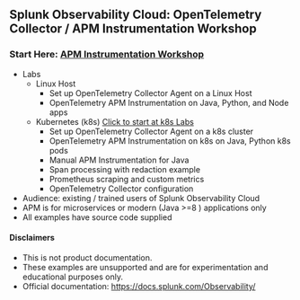 ## Splunk Observability Cloud: OpenTelemetry Collector / APM Instrumentation Workshop

### Start Here: [APM Instrumentation Workshop](./apm)  

- Labs  
    - Linux Host
        - Set up OpenTelemetry Collector Agent on a Linux Host
        - OpenTelemetry APM Instrumentation on Java, Python, and Node apps
    - Kubernetes (k8s) [Click to start at k8s Labs](./apm/k8s)
        - Set up OpenTelemetry Collector Agent on a k8s cluster
        - OpenTelemetry APM Instrumentation on k8s on Java, Python k8s pods
        - Manual APM Instrumentation for Java
        - Span processing with redaction example
        - Prometheus scraping and custom metrics
        - OpenTelemetry Collector configuration
- Audience: existing / trained users of Splunk Observability Cloud  
- APM is for microservices or modern (Java >=8 ) applications only  
- All examples have source code supplied

#### Disclaimers
- This is not product documentation.
- These examples are unsupported and are for experimentation and educational purposes only.
- Official documentation: https://docs.splunk.com/Observability/